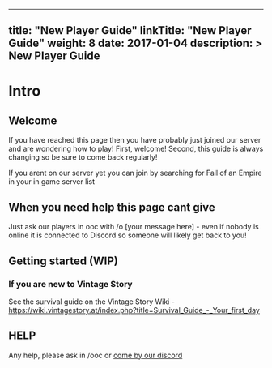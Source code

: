 
---
title: "New Player Guide"
linkTitle: "New Player Guide"
weight: 8
date: 2017-01-04
description: >
 New Player Guide
---

# Intro

## Welcome

If you have reached this page then you have probably just joined our server and are wondering how to play! First, welcome! Second, this guide is always changing so be sure to come back regularly!

If you arent on our server yet you can join by searching for Fall of an Empire in your in game server list

## When you need help this page cant give

Just ask our players in ooc with /o [your message here] - even if nobody is online it is connected to Discord so someone will likely get back to you!

## Getting started (WIP)

### If you are new to Vintage Story

See the survival guide on the Vintage Story Wiki - https://wiki.vintagestory.at/index.php?title=Survival_Guide_-_Your_first_day

## HELP

Any help, please ask in /ooc <msg> or [come by our discord](https://discord.gg/4FYXka5)
